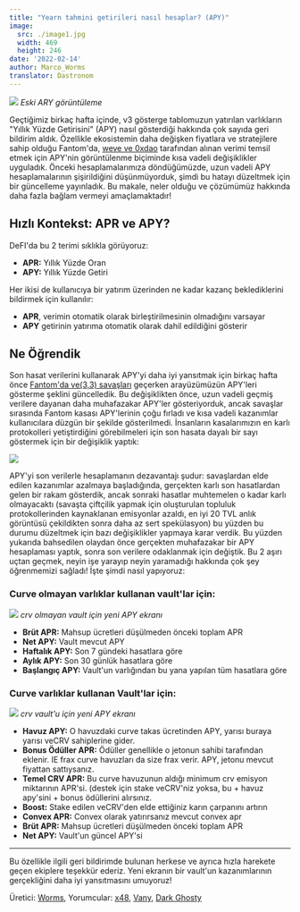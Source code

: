 ```yaml
---
title: "Yearn tahmini getirileri nasıl hesaplar? (APY)"
image:
  src: ./image1.jpg
  width: 469
  height: 246
date: '2022-02-14'
author: Marco_Worms
translator: Dastronom
---
```


![](./image1.jpg?w=469&h=246)
*Eski ARY görüntüleme*

Geçtiğimiz birkaç hafta içinde, v3 gösterge tablomuzun yatırılan varlıkların "Yıllık Yüzde Getirisini" (APY) nasıl gösterdiği hakkında çok sayıda geri bildirim aldık. Özellikle ekosistemin daha değişken fiyatlara ve stratejilere sahip olduğu Fantom'da, [weve ve 0xdao](https://twitter.com/iearnfinance/status/1484570907041357828) tarafından alınan verimi temsil etmek için APY'nin görüntülenme biçiminde kısa vadeli değişiklikler uyguladık. Önceki hesaplamalarımıza döndüğümüzde, uzun vadeli APY hesaplamalarının şişirildiğini düşünmüyorduk, şimdi bu hatayı düzeltmek için bir güncelleme yayınladık. Bu makale, neler olduğu ve çözümümüz hakkında daha fazla bağlam vermeyi amaçlamaktadır!

## Hızlı Kontekst: APR ve APY?
DeFI'da bu 2 terimi sıklıkla görüyoruz:
* **APR:** Yıllık Yüzde Oran
* **APY:** Yıllık Yüzde Getiri

Her ikisi de kullanıcıya bir yatırım üzerinden ne kadar kazanç beklediklerini bildirmek için kullanılır:

* **APR**, verimin otomatik olarak birleştirilmesinin olmadığını varsayar
* **APY** getirinin yatırıma otomatik olarak dahil edildiğini gösterir

## Ne Öğrendik
Son hasat verilerini kullanarak APY'yi daha iyi yansıtmak için birkaç hafta önce [Fantom'da ve(3,3) savaşları](https://twitter.com/iearnfinance/status/1484570907041357828) geçerken arayüzümüzün APY'leri gösterme şeklini güncelledik. Bu değişiklikten önce, uzun vadeli geçmiş verilere dayanan daha muhafazakar APY'ler gösteriyorduk, ancak savaşlar sırasında Fantom kasası APY'lerinin çoğu fırladı ve kısa vadeli kazanımlar kullanıcılara düzgün bir şekilde gösterilmedi. İnsanların kasalarımızın en karlı protokolleri yetiştirdiğini görebilmeleri için son hasata dayalı bir sayı göstermek için bir değişiklik yaptık:

![](./image2.jpg?w=591&h=397)

APY'yi son verilerle hesaplamanın dezavantajı şudur: savaşlardan elde edilen kazanımlar azalmaya başladığında, gerçekten karlı son hasatlardan gelen bir rakam gösterdik, ancak sonraki hasatlar muhtemelen o kadar karlı olmayacaktı (savaşta çiftçilik yapmak için oluşturulan topluluk protokollerinden kaynaklanan emisyonlar azaldı, en iyi 20 TVL anlık görüntüsü çekildikten sonra daha az sert spekülasyon) bu yüzden bu durumu düzeltmek için bazı değişiklikler yapmaya karar verdik.
Bu yüzden yukarıda bahsedilen olaydan önce gerçekten muhafazakar bir APY hesaplaması yaptık, sonra son verilere odaklanmak için değiştik. Bu 2 aşırı uçtan geçmek, neyin işe yarayıp neyin yaramadığı hakkında çok şey öğrenmemizi sağladı! İşte şimdi nasıl yapıyoruz:

### Curve olmayan varlıklar kullanan vault'lar için:

![](./image3.jpg?w=150&h=190)
*crv olmayan vault için yeni APY ekranı*

* **Brüt APR:** Mahsup ücretleri düşülmeden önceki toplam APR
* **Net APY:** Vault mevcut APY
* **Haftalık APY:** Son 7 gündeki hasatlara göre
* **Aylık APY:** Son 30 günlük hasatlara göre
* **Başlangıç APY:** Vault'un varlığından bu yana yapılan tüm hasatlara göre

### Curve varlıklar kullanan Vault'lar için:

![](./image4.jpg?w=182&h=196)
*crv vault'u için yeni APY ekranı*

* **Havuz APY:** O havuzdaki curve takas ücretinden APY, yarısı buraya yarısı veCRV sahiplerine gider.
* **Bonus Ödüller APR:** Ödüller genellikle o jetonun sahibi tarafından eklenir. IE frax curve havuzları da size frax verir. APY, jetonu mevcut fiyattan sattıysanız.
* **Temel CRV APR:** Bu curve havuzunun aldığı minimum crv emisyon miktarının APR'si. (destek için stake veCRV'niz yoksa, bu + havuz apy'sini + bonus ödüllerini alırsınız.
* **Boost:** Stake edilen veCRV'den elde ettiğiniz karın çarpanını artırın
* **Convex APR:** Convex olarak yatırırsanız mevcut convex apr
* **Brüt APR:** Mahsup ücretleri düşülmeden önceki toplam APR
* **Net APY:** Vault'un güncel APY'si
 
---

Bu özellikle ilgili geri bildirimde bulunan herkese ve ayrıca hızla harekete geçen ekiplere teşekkür ederiz. Yeni ekranın bir vault'un kazanımlarının gerçekliğini daha iyi yansıtmasını umuyoruz!

Üretici: [Worms](https://twitter.com/MarcoWorms), Yorumcular: [x48](https://twitter.com/x48_crypto), [Vany](https://twitter.com/vannny365), [Dark Ghosty](https://github.com/DarkGhost7)
